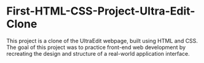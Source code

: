 # First-HTML-CSS-Project-Ultra-Edit-Clone
This project is a clone of the UltraEdit webpage, built using HTML and CSS. The goal of this project was to practice front-end web development by recreating the design and structure of a real-world application interface.
